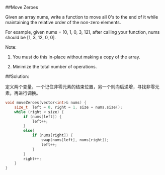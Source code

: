 ##Move Zeroes

Given an array nums, write a function to move all 0's to the end of it while maintaining the relative order of the non-zero elements.

For example, given nums = [0, 1, 0, 3, 12], after calling your function, nums should be [1, 3, 12, 0, 0].

Note:

1. You must do this in-place without making a copy of the array.

2. Minimize the total number of operations.

##Solution:

定义两个变量，一个记住非零元素的结束位置，另一个则向后递增，寻找非零元素，再进行调换。

```cpp
void moveZeroes(vector<int>& nums) {
    size_t  left = 0, right = 1, size = nums.size();
    while (right < size) {
        if (nums[left]) {
            left++;
        }
        else{
            if (nums[right]) {
                swap(nums[left], nums[right]);
                left++;
            }
        }
        right++;
    }
}
```
